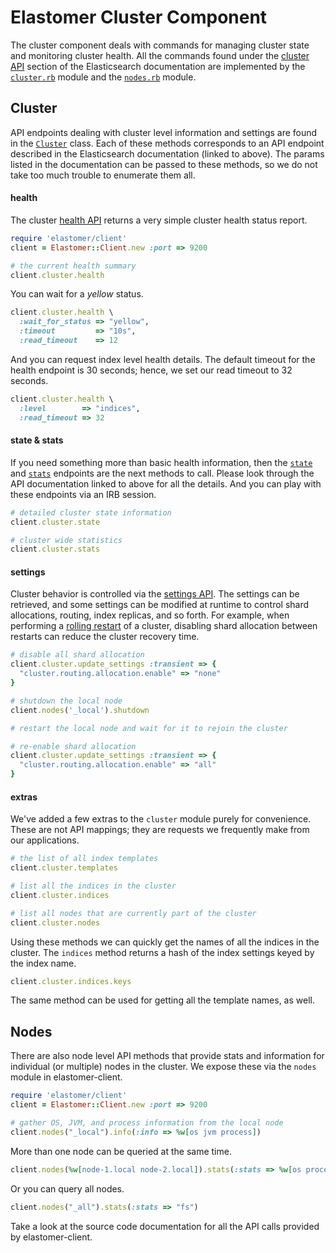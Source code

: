 # Elastomer Cluster Component

The cluster component deals with commands for managing cluster state and
monitoring cluster health. All the commands found under the
[cluster API](https://www.elastic.co/guide/en/elasticsearch/reference/current/cluster.html)
section of the Elasticsearch documentation are implemented by the
[`cluster.rb`](https://github.com/github/elastomer-client/blob/main/lib/elastomer/client/cluster.rb)
module and the [`nodes.rb`](https://github.com/github/elastomer-client/blob/main/lib/elastomer/client/nodes.rb)
module.

## Cluster

API endpoints dealing with cluster level information and settings are found in
the [`Cluster`](lib/elastomer/client/cluster.rb) class. Each of these methods
corresponds to an API endpoint described in the Elasticsearch documentation
(linked to above). The params listed in the documentation can be passed to these
methods, so we do not take too much trouble to enumerate them all.

#### health

The cluster [health API](https://www.elastic.co/guide/en/elasticsearch/reference/current/cluster-health.html)
returns a very simple cluster health status report.

```ruby
require 'elastomer/client'
client = Elastomer::Client.new :port => 9200

# the current health summary
client.cluster.health
```

You can wait for a *yellow* status.

```ruby
client.cluster.health \
  :wait_for_status => "yellow",
  :timeout         => "10s",
  :read_timeout    => 12
```

And you can request index level health details. The default timeout for the
health endpoint is 30 seconds; hence, we set our read timeout to 32 seconds.

```ruby
client.cluster.health \
  :level        => "indices",
  :read_timeout => 32
```

#### state & stats

If you need something more than basic health information, then the
[`state`](https://www.elastic.co/guide/en/elasticsearch/reference/current/cluster-state.html)
and [`stats`](https://www.elastic.co/guide/en/elasticsearch/reference/current/cluster-stats.html)
endpoints are the next methods to call. Please look through the API
documentation linked to above for all the details. And you can play with these
endpoints via an IRB session.

```ruby
# detailed cluster state information
client.cluster.state

# cluster wide statistics
client.cluster.stats
```

#### settings

Cluster behavior is controlled via the
[settings API](https://www.elastic.co/guide/en/elasticsearch/reference/current/cluster-update-settings.html).
The settings can be retrieved, and some settings can be modified at runtime to
control shard allocations, routing, index replicas, and so forth. For example,
when performing a [rolling restart](https://www.elastic.co/guide/en/elasticsearch/guide/current/_rolling_restarts.html)
of a cluster, disabling shard allocation between restarts can reduce the
cluster recovery time.

```ruby
# disable all shard allocation
client.cluster.update_settings :transient => {
  "cluster.routing.allocation.enable" => "none"
}

# shutdown the local node
client.nodes('_local').shutdown

# restart the local node and wait for it to rejoin the cluster

# re-enable shard allocation
client.cluster.update_settings :transient => {
  "cluster.routing.allocation.enable" => "all"
}
```

#### extras

We've added a few extras to the `cluster` module purely for convenience. These
are not API mappings; they are requests we frequently make from our
applications.

```ruby
# the list of all index templates
client.cluster.templates

# list all the indices in the cluster
client.cluster.indices

# list all nodes that are currently part of the cluster
client.cluster.nodes
```

Using these methods we can quickly get the names of all the indices in the
cluster. The `indices` method returns a hash of the index settings keyed by the
index name.

```ruby
client.cluster.indices.keys
```

The same method can be used for getting all the template names, as well.

## Nodes

There are also node level API methods that provide stats and information for
individual (or multiple) nodes in the cluster. We expose these via the `nodes`
module in elastomer-client.

```ruby
require 'elastomer/client'
client = Elastomer::Client.new :port => 9200

# gather OS, JVM, and process information from the local node
client.nodes("_local").info(:info => %w[os jvm process])
```

More than one node can be queried at the same time.

```ruby
client.nodes(%w[node-1.local node-2.local]).stats(:stats => %w[os process])
```

Or you can query all nodes.

```ruby
client.nodes("_all").stats(:stats => "fs")
```

Take a look at the source code documentation for all the API calls provided by
elastomer-client.
